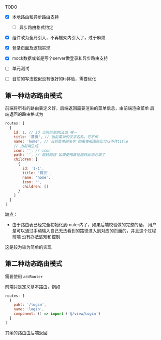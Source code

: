 TODO

- [x] 本地路由和异步路由支持
    - [ ] 异步路由格式约定
  
- [x] 组件改为全局引入，不再框架内引入了，过于麻烦
  
- [x] 登录页面及逻辑实现
  
- [x] mock数据或者是写个server做登录和异步路由支持
  
- [ ] 单元测试
  
- [ ] 目前的写法貌似没有很好的ts体验，需要优化


## 第一种动态路由模式

前端将所有的路由表定义好，后端返回需要渲染的菜单信息，由前端渲染菜单
后端返回的路由格式为
```javascript
routes: [
  {
    id: 1, // id 当前菜单的id值 唯一
    title: '首页', // 当前菜单的汉字名称，可不传
    name: 'home', // 当前菜单的名字 如果使用国际化可以不传title
    // 由前端生成
    icon: '', // icon
    path: '', // 跳转路径 如果使用路径跳转此项必填了
    children: [
      {
        id: '1-1',
        title: '首页',
        name: 'home',
        icon: '',
        children: []
      }
    ]
  }
]
```

缺点：
- 由于路由表已经完全初始化到router内了，如果后端校验做的完整的话，
用户是可以通过手动输入自己无法看到的路径进入到对应的页面的，并且这个过程前端
  没有办法感知和控制
  
这是较为较为简单的实现

## 第二种动态路由模式
需要使用 `addRouter` 

前端只是定义基本路由，例如
```javascript
routes: [
  {
    paht: '/login',
    name: 'login',
    component: () => import ('@/view/Login')
  }
]
```
其余的路由由后端返回
